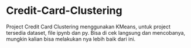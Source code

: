 # Credit-Card-Clustering
Project Credit Card Clustering menggunakan KMeans, untuk project tersedia dataset, file ipynb dan py. Bisa di cek langsung dan mencobanya,  mungkin kalian bisa melakukan nya lebih baik dari ini.
